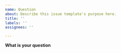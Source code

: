 ```yaml
---
name: Question
about: Describe this issue template's purpose here.
title: ''
labels: ''
assignees: ''

---
```


**What is your question** 

